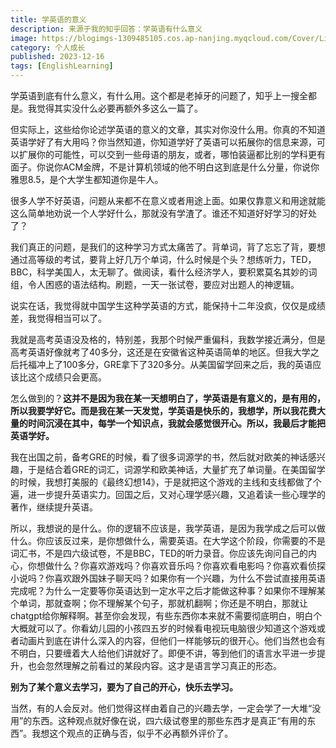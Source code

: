 ```yaml
---
title: 学英语的意义
description: 来源于我的知乎回答：学英语有什么意义
image: https://blogimgs-1309485105.cos.ap-nanjing.myqcloud.com/Cover/Life/cabin-3.jpg
category: 个人成长
published: 2023-12-16
tags: [EnglishLearning]
---
```

学英语到底有什么意义，有什么用。这个都是老掉牙的问题了，知乎上一搜全都是。我觉得其实没什么必要再额外多这么一篇了。

但实际上，这些给你论述学英语的意义的文章，其实对你没什么用。你真的不知道英语学好了有大用吗？你当然知道，你知道学好了英语可以拓展你的信息来源，可以扩展你的可能性，可以交到一些母语的朋友，或者，哪怕装逼都比别的学科更有面子。你说你ACM金牌，不是计算机领域的他不明白这到底是什么分量，你说你雅思8.5，是个大学生都知道你是牛人。

很多人学不好英语，问题从来都不在意义或者用途上面。如果仅靠意义和用途就能这么简单地劝说一个人学好什么，那就没有学渣了。谁还不知道好好学习的好处了？

我们真正的问题，是我们的这种学习方式太痛苦了。背单词，背了忘忘了背，要想通过高等级的考试，要背上好几万个单词，什么时候是个头？想练听力，TED，BBC，科学美国人，太无聊了。做阅读，看什么经济学人，要积累莫名其妙的词组，令人困惑的语法结构。刷题，一天一张试卷，要应对出题人的神逻辑。

说实在话，我觉得就中国学生这种学英语的方式，能保持十二年没疯，仅仅是成绩差，我觉得相当可以了。

我就是高考英语没及格的，特别差，我那个时候严重偏科，我数学接近满分，但是高考英语好像就考了40多分，这还是在安徽省这种英语简单的地区。但我大学之后托福冲上了100多分，GRE拿下了320多分。从美国留学回来之后，我的英语应该比这个成绩只会更高。

怎么做到的？**这并不是因为我在某一天想明白了，学英语是有意义的，是有用的，所以我要学好它。而是我在某一天发觉，学英语是快乐的，我想学，所以我花费大量的时间沉浸在其中，每学一个知识点，我就会感觉很开心。所以，我最后才能把英语学好。**

我在出国之前，备考GRE的时候，看了很多词源学的书，然后就对欧美的神话感兴趣，于是结合着GRE的词汇，词源学和欧美神话，大量扩充了单词量。在美国留学的时候，我想打美服的《最终幻想14》，于是就把这个游戏的主线和支线都做了个遍，进一步提升英语实力。回国之后，又对心理学感兴趣，又追着读一些心理学的著作，继续提升英语。

所以，我想说的是什么。你的逻辑不应该是，我学英语，是因为我学成之后可以做什么。你应该反过来，是你想做什么，需要英语。在大学这个阶段，你需要的不是词汇书，不是四六级试卷，不是BBC，TED的听力录音。你应该先询问自己的内心，你想做什么？你喜欢游戏吗？你喜欢音乐吗？你喜欢看电影吗？你喜欢看侦探小说吗？你喜欢跟外国妹子聊天吗？如果你有一个兴趣，为什么不尝试直接用英语完成呢？为什么一定要等你英语达到一定水平之后才能做这种事？如果你不理解某个单词，那就查啊；你不理解某个句子，那就机翻啊；你还是不明白，那就让chatgpt给你解释啊。甚至你会发现，有些东西你本来就不需要彻底明白，明白个大概就可以了。你看幼儿园的小孩四五岁的时候看电视玩电脑很少知道这个游戏或者动画片到底在讲什么深入的内容，但他们一样能够玩的很开心。他们当然也会有不明白，只要缠着大人给他们讲就好了。即便不讲，等到他们的语言水平进一步提升，也会忽然理解之前看过的某段内容。这才是语言学习真正的形态。

**别为了某个意义去学习，要为了自己的开心，快乐去学习。**

当然，有的人会反对。他们觉得这样由着自己的兴趣去学，一定会学了一大堆“没用”的东西。这种观点就好像在说，四六级试卷里的那些东西才是真正“有用的东西”。我想这个观点的正确与否，似乎不必再额外评价了。
